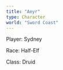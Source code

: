 ```yaml
---
title: "Aeyr"
type: Character
world: "Sword Coast"
---
```


Player: Sydney

Race: Half-Elf

Class: Druid
